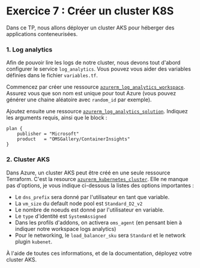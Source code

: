 # Exercice 7 : Créer un cluster K8S

Dans ce TP, nous allons déployer un cluster AKS pour héberger des applications conteneurisées.

### 1. Log analytics
Afin de pouvoir lire les logs de notre cluster, nous devons tout d'abord configurer le service `log_analytics`. Vous pouvez vous aider des variables définies dans le fichier `variables.tf`.

Commencez par créer une ressource [`azurerm_log_analytics_workspace`](https://registry.terraform.io/providers/hashicorp/azurerm/latest/docs/resources/log_analytics_workspace). Assurez vous que son nom est unique pour tout Azure (vous pouvez générer une chaine aléatoire avec `random_id` par exemple).

Ajoutez ensuite une ressource [`azurerm_log_analytics_solution`](https://registry.terraform.io/providers/hashicorp/azurerm/latest/docs/resources/log_analytics_solution). Indiquez les arguments requis, ainsi que le block :
```hcl
plan {
    publisher = "Microsoft"
    product   = "OMSGallery/ContainerInsights"
}
```

### 2. Cluster AKS

Dans Azure, un cluster AKS peut être créé en une seule ressource Terraform. C'est la resource [`azurerm_kubernetes_cluster`](https://registry.terraform.io/providers/hashicorp/azurerm/latest/docs/resources/kubernetes_cluster). Elle ne manque pas d'options, je vous indique ci-dessous la listes des options importantes :

* Le `dns_prefix` sera donné par l'utilisateur en tant que variable.
* La `vm_size` du default node pool est `Standard_D2_v2`
* Le nombre de noeuds est donné par l'utilisateur en variable.
* Le `type` d'identité est `SystemAssigned`
* Dans les profils d'addons, on activera `oms_agent` (en pensant bien à indiquer notre workspace logs analytics)
* Pour le networking, le `load_balancer_sku` sera `Standard` et le network plugin `kubenet`.

À l'aide de toutes ces informations, et de la documentation, déployez votre cluster AKS.
